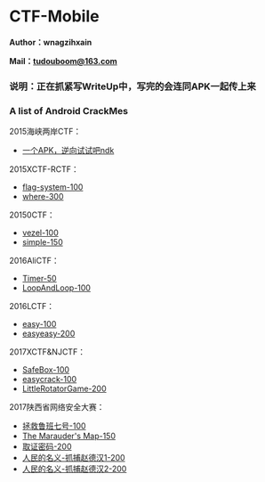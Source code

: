 # CTF-Mobile

**Author：wnagzihxain**

**Mail：tudouboom@163.com**

### 说明：正在抓紧写WriteUp中，写完的会连同APK一起传上来

### A list of Android CrackMes

2015海峡两岸CTF：
- [一个APK，逆向试试吧ndk](https://github.com/toToCW/CTF-Mobile/tree/master/2015%E6%B5%B7%E5%B3%A1%E4%B8%A4%E5%B2%B8CTF/%E4%B8%80%E4%B8%AAAPK%EF%BC%8C%E9%80%86%E5%90%91%E8%AF%95%E8%AF%95%E5%90%A7ndk)

2015XCTF-RCTF：
- [flag-system-100](https://github.com/toToCW/CTF-Mobile/tree/master/2015XCTF-RCTF/flag-system-100)
- [where-300](https://github.com/toToCW/CTF-Mobile/tree/master/2015XCTF-RCTF/where-300)

20150CTF：
- [vezel-100](https://github.com/toToCW/CTF-Mobile/tree/master/20150CTF/vezel-100)
- [simple-150](https://github.com/toToCW/CTF-Mobile/tree/master/20150CTF/simple-150)

2016AliCTF：
- [Timer-50](https://github.com/toToCW/CTF-Mobile/tree/master/2016AliCTF/Timer-50)
- [LoopAndLoop-100](https://github.com/toToCW/CTF-Mobile/tree/master/2016AliCTF/LoopAndLoop-100)

2016LCTF：
- [easy-100](https://github.com/toToCW/CTF-Mobile/tree/master/2016LCTF/easy-100)
- [easyeasy-200](https://github.com/toToCW/CTF-Mobile/tree/master/2016LCTF/easyeasy-200)

2017XCTF&NJCTF：
- [SafeBox-100](https://github.com/toToCW/CTF-Mobile/tree/master/2017XCTF-NJCTF/SafeBox-100)
- [easycrack-100](https://github.com/toToCW/CTF-Mobile/tree/master/2017XCTF-NJCTF/easycrack-100)
- [LittleRotatorGame-200](https://github.com/toToCW/CTF-Mobile/tree/master/2017XCTF-NJCTF/LittleRotatorGame)

2017陕西省网络安全大赛：
- [拯救鲁班七号-100](https://github.com/toToCW/CTF-Mobile/tree/master/2017陕西省网络安全大赛/拯救鲁班七号-100)
- [The Marauder's Map-150](https://github.com/toToCW/CTF-Mobile/tree/master/2017陕西省网络安全大赛/The-Marauders-Map-150)
- [取证密码-200](https://github.com/toToCW/CTF-Mobile/tree/master/2017陕西省网络安全大赛/取证密码-200)
- [人民的名义-抓捕赵德汉1-200](https://github.com/toToCW/CTF-Mobile/tree/master/2017陕西省网络安全大赛/人民的名义-抓捕赵德汉1-200)
- [人民的名义-抓捕赵德汉2-200](https://github.com/toToCW/CTF-Mobile/tree/master/2017陕西省网络安全大赛/人民的名义-抓捕赵德汉2-200)
